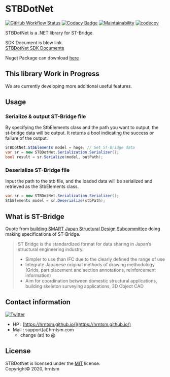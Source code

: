 # STBDotNet

[![GitHub Workflow Status](https://img.shields.io/github/workflow/status/hrntsm/STBDotNet/.NET%20Core)](https://github.com/hrntsm/STBDotNet/actions?query=workflow%3A%22.NET+Core%22)
[![Codacy Badge](https://app.codacy.com/project/badge/Grade/9d82da70572843968d00f39295c8125d)](https://www.codacy.com/gh/hrntsm/STBDotNet/dashboard?utm_source=github.com&amp;utm_medium=referral&amp;utm_content=hrntsm/STBDotNet&amp;utm_campaign=Badge_Grade)
[![Maintainability](https://api.codeclimate.com/v1/badges/500f11fa2a460e5d5c62/maintainability)](https://codeclimate.com/github/hrntsm/STBDotNet/maintainability)
[![codecov](https://codecov.io/gh/hrntsm/STBDotNet/branch/develop/graph/badge.svg?token=SMTSZSDXVL)](https://codecov.io/gh/hrntsm/STBDotNet)

STBDotNet is a .NET library for ST-Bridge.

SDK Document is blow link.  
[STBDotNet SDK Documents](https://hrntsm.github.io/STBDotNet/html/861e8c8d-d9f5-fa0a-ea9f-5e116362eee0.htm#!)

Nuget Package can download [here](https://www.nuget.org/packages/STBDotNet/)

## This library Work in Progress

We are currently developing more additional useful features.

## Usage

### Serialize & output ST-Bridge file

By specifying the StbElements class and the path you want to output, the st-bridge data will be output.
It returns a bool indicating the success or failure of the output.
```cs
STBDotNet.StbElements model = hoge; // Set ST-Bridge data
var sr = new STBDotNet.Serialization.Serializer();
bool result = sr.Serialize(model, outPath);
```

### Deserialize ST-Bridge file

Input the path to the stb file, and the loaded data will be serialized and retrieved as the StbElements class.
```cs
var sr = new STBDotNet.Serialization.Serializer();
StbElements model = sr.Deserialize(stbPath);
```

## What is ST-Bridge

Quote from [building SMART Japan Structural Design Subcommittee](https://en.building-smart.or.jp/meeting/buildall/structural-design/) doing making specifications of ST-Bridge.

> ST Bridge is the standardized format for data sharing in Japan’s structural engineering industry.
> - Simpler to use than IFC due to the clearly defined the range of use
> - Integrate Japanese original methods of drawing methodology (Grids, part placement and section annotations, reinforcement information)
> - Aim for coordination between domestic structural applications, building skeleton surveying applications, 3D Object CAD

## Contact information

[![Twitter](https://img.shields.io/twitter/follow/hiron_rgkr?style=social)](https://twitter.com/hiron_rgkr)
 - HP : [https://hrntsm.github.io/](https://hrntsm.github.io/)
 - Mail : support(at)hrntsm.com
    - change (at) to @
  
## License

STBDotNet is licensed under the [MIT](https://github.com/hrntsm/STBDotNet/blob/main/LICENSE) license.  
Copyright© 2020, hrntsm

